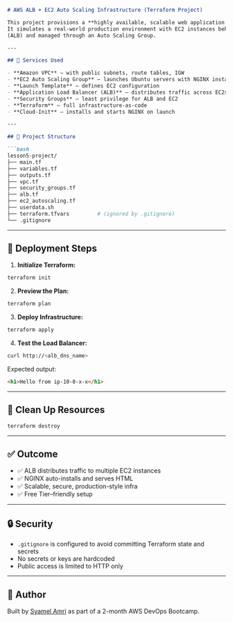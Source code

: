 ````md
# AWS ALB + EC2 Auto Scaling Infrastructure (Terraform Project)

This project provisions a **highly available, scalable web application infrastructure** using Terraform and AWS services.
It simulates a real-world production environment with EC2 instances behind an Application Load Balancer
(ALB) and managed through an Auto Scaling Group.

---

## 🧰 Services Used

- **Amazon VPC** — with public subnets, route tables, IGW
- **EC2 Auto Scaling Group** — launches Ubuntu servers with NGINX installed via `user_data.sh`
- **Launch Template** — defines EC2 configuration
- **Application Load Balancer (ALB)** — distributes traffic across EC2s
- **Security Groups** — least privilege for ALB and EC2
- **Terraform** — full infrastructure-as-code
- **Cloud-Init** — installs and starts NGINX on launch

---

## 📁 Project Structure

```bash
lesson5-project/
├── main.tf
├── variables.tf
├── outputs.tf
├── vpc.tf
├── security_groups.tf
├── alb.tf
├── ec2_autoscaling.tf
├── userdata.sh
├── terraform.tfvars         # (ignored by .gitignore)
└── .gitignore
````

---

## 🚀 Deployment Steps

1. **Initialize Terraform:**

```bash
terraform init
```

2. **Preview the Plan:**

```bash
terraform plan
```

3. **Deploy Infrastructure:**

```bash
terraform apply
```

4. **Test the Load Balancer:**

```bash
curl http://<alb_dns_name>
```

Expected output:

```html
<h1>Hello from ip-10-0-x-x</h1>
```

---

## 🧹 Clean Up Resources

```bash
terraform destroy
```

---

## ✅ Outcome

* ✅ ALB distributes traffic to multiple EC2 instances
* ✅ NGINX auto-installs and serves HTML
* ✅ Scalable, secure, production-style infra
* ✅ Free Tier–friendly setup

---

## 🔒 Security

* `.gitignore` is configured to avoid committing Terraform state and secrets
* No secrets or keys are hardcoded
* Public access is limited to HTTP only

---

## 📌 Author

Built by [Syamel Amri](https://github.com/Syamel111) as part of a 2-month AWS DevOps Bootcamp.

```

